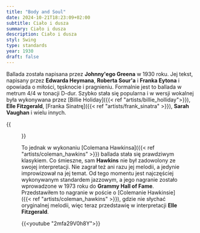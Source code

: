 ```yaml
---
title: "Body and Soul"
date: 2024-10-21T18:23:09+02:00
subtitle: Ciało i dusza
summary: Ciało i dusza
description: Ciało i dusza
styl: Swing
type: standards
year: 1930
draft: false
---
```

Ballada została napisana przez __Johnny'ego Greena__ w 1930 roku. Jej tekst, napisany przez __Edwarda Heymana__, __Roberta Sour'a__ i __Franka Eytona__ i opowiada o miłości, tęsknocie i pragnieniu. Formalnie jest to ballada w metrum 4/4 w tonacji D-dur. Szybko stała się popularna i w wersji wokalnej była wykonywana przez [Billie Holiday]({{< ref "artists/billie_holliday">}}), __Elle Fitzgerald__, [Franka Sinatrę]({{< ref "artists/frank_sinatra" >}}), __Sarah Vaughan__ i wielu innych.

{{<figure src="../../media/musescore/body_and_soul.svg" alt="Body and Soul">}}

To jednak w wykonaniu [Colemana Hawkinsa]({{< ref "artists/coleman_hawkins" >}}) ballada stała się prawdziwym klasykiem. Co śmieszne, sam __Hawkins__ nie był zadowolony ze swojej interpretacji. Nie zagrał też ani razu jej melodii, a jedynie improwizował na jej temat. Od tego momentu jest najczęściej wykonywanym standardem jazzowym, a jego nagranie zostało wprowadzone w 1973 roku do __Grammy Hall of Fame__. Przedstawiłem to nagranie w poście o [Colemanie Hawkinsie]({{< ref "artists/coleman_hawkins" >}}), gdzie nie słychać oryginalnej melodii, więc teraz przedstawię w interpretacji __Elle Fitzgerald__.

{{<youtube "2mfa29V0h8Y">}}
